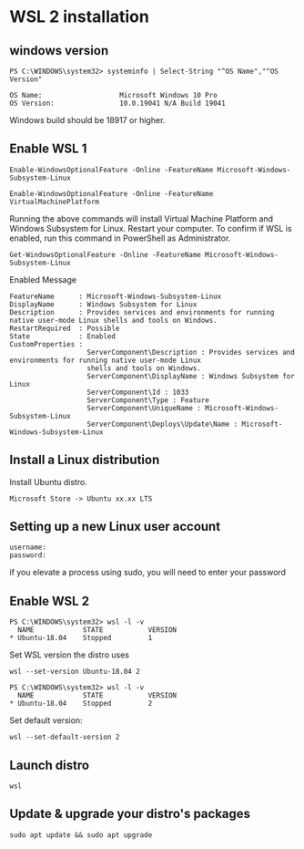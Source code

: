 # WSL 2 installation

## windows version

```
PS C:\WINDOWS\system32> systeminfo | Select-String "^OS Name","^OS Version"

OS Name:                   Microsoft Windows 10 Pro
OS Version:                10.0.19041 N/A Build 19041
```

Windows build should be 18917 or higher.

## Enable WSL 1

```
Enable-WindowsOptionalFeature -Online -FeatureName Microsoft-Windows-Subsystem-Linux
```

```
Enable-WindowsOptionalFeature -Online -FeatureName VirtualMachinePlatform
```

Running the above commands will install Virtual Machine Platform and Windows Subsystem for Linux. Restart your computer. To confirm if WSL is enabled, run this command in PowerShell as Administrator.

```
Get-WindowsOptionalFeature -Online -FeatureName Microsoft-Windows-Subsystem-Linux
```

Enabled Message

```
FeatureName      : Microsoft-Windows-Subsystem-Linux
DisplayName      : Windows Subsystem for Linux
Description      : Provides services and environments for running native user-mode Linux shells and tools on Windows.
RestartRequired  : Possible
State            : Enabled
CustomProperties :
                   ServerComponent\Description : Provides services and environments for running native user-mode Linux
                   shells and tools on Windows.
                   ServerComponent\DisplayName : Windows Subsystem for Linux
                   ServerComponent\Id : 1033
                   ServerComponent\Type : Feature
                   ServerComponent\UniqueName : Microsoft-Windows-Subsystem-Linux
                   ServerComponent\Deploys\Update\Name : Microsoft-Windows-Subsystem-Linux
```

## Install a Linux distribution

Install Ubuntu distro.

```
Microsoft Store -> Ubuntu xx.xx LTS
```

## Setting up a new Linux user account

```
username:
password:
```

if you elevate a process using sudo, you will need to enter your password

## Enable WSL 2

```
PS C:\WINDOWS\system32> wsl -l -v
  NAME            STATE           VERSION
* Ubuntu-18.04    Stopped         1
```

Set WSL version the distro uses

```
wsl --set-version Ubuntu-18.04 2
```

```
PS C:\WINDOWS\system32> wsl -l -v
  NAME            STATE           VERSION
* Ubuntu-18.04    Stopped         2
```

Set default version:

```
wsl --set-default-version 2
```

## Launch distro

```
wsl
```

## Update & upgrade your distro's packages

```
sudo apt update && sudo apt upgrade
```
